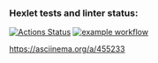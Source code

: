 ### Hexlet tests and linter status:
[![Actions Status](https://github.com/IVF13/java-project-lvl1/workflows/hexlet-check/badge.svg)](https://github.com/IVF13/java-project-lvl1/actions)
[![example workflow](https://github.com/github/docs/actions/workflows/main.yml/badge.svg)](https://github.com/IVF13/java-project-lvl1/actions)

https://asciinema.org/a/455233
